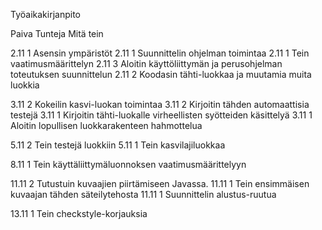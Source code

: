 Työaikakirjanpito


Paiva 		Tunteja 	Mitä tein

2.11		1		Asensin ympäristöt
2.11		1		Suunnittelin ohjelman toimintaa
2.11		1		Tein vaatimusmäärittelyn
2.11		3		Aloitin käyttöliittymän ja perusohjelman toteutuksen suunnittelun
2.11		2		Koodasin tähti-luokkaa ja muutamia muita luokkia

3.11		2		Kokeilin kasvi-luokan toimintaa
3.11		2		Kirjoitin tähden automaattisia testejä
3.11		1		Kirjoitin tähti-luokalle virheellisten syötteiden käsittelyä
3.11		1		Aloitin lopullisen luokkarakenteen hahmottelua

5.11		2		Tein testejä luokkiin
5.11		1		Tein kasvilajiluokkaa

8.11		1		Tein käyttäliittymäluonnoksen vaatimusmäärittelyyn

11.11		2		Tutustuin kuvaajien piirtämiseen Javassa.
11.11		1		Tein ensimmäisen kuvaajan tähden säteilytehosta
11.11		1		Suunnittelin alustus-ruutua

13.11   1   Tein checkstyle-korjauksia

